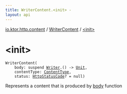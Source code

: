 ```yaml
---
title: WriterContent.<init> - 
layout: api
---
```


<div class='api-docs-breadcrumbs'><a href="../index.html">io.ktor.http.content</a> / <a href="index.html">WriterContent</a> / <a href="./-init-.html">&lt;init&gt;</a></div>

# &lt;init&gt;

<div class="signature"><code><span class="identifier">WriterContent</span><span class="symbol">(</span><br/>&nbsp;&nbsp;&nbsp;&nbsp;<span class="parameterName" id="io.ktor.http.content.WriterContent$<init>(kotlin.SuspendFunction1((java.io.Writer, kotlin.Unit)), io.ktor.http.ContentType, io.ktor.http.HttpStatusCode)/body">body</span><span class="symbol">:</span>&nbsp;<span class="keyword">suspend </span><a href="http://docs.oracle.com/javase/6/docs/api/java/io/Writer.html"><span class="identifier">Writer</span></a><span class="symbol">.</span><span class="symbol">(</span><span class="symbol">)</span>&nbsp;<span class="symbol">-&gt;</span>&nbsp;<a href="https://kotlinlang.org/api/latest/jvm/stdlib/kotlin/-unit/index.html"><span class="identifier">Unit</span></a><span class="symbol">, </span><br/>&nbsp;&nbsp;&nbsp;&nbsp;<span class="parameterName" id="io.ktor.http.content.WriterContent$<init>(kotlin.SuspendFunction1((java.io.Writer, kotlin.Unit)), io.ktor.http.ContentType, io.ktor.http.HttpStatusCode)/contentType">contentType</span><span class="symbol">:</span>&nbsp;<a href="../../io.ktor.http/-content-type/index.html"><span class="identifier">ContentType</span></a><span class="symbol">, </span><br/>&nbsp;&nbsp;&nbsp;&nbsp;<span class="parameterName" id="io.ktor.http.content.WriterContent$<init>(kotlin.SuspendFunction1((java.io.Writer, kotlin.Unit)), io.ktor.http.ContentType, io.ktor.http.HttpStatusCode)/status">status</span><span class="symbol">:</span>&nbsp;<a href="../../io.ktor.http/-http-status-code/index.html"><span class="identifier">HttpStatusCode</span></a><span class="symbol">?</span>&nbsp;<span class="symbol">=</span>&nbsp;null<span class="symbol">)</span></code></div>

Represents a content that is produced by <a href="-init-.html#io.ktor.http.content.WriterContent$<init>(kotlin.SuspendFunction1((java.io.Writer, kotlin.Unit)), io.ktor.http.ContentType, io.ktor.http.HttpStatusCode)/body">body</a> function

